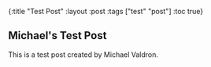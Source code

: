 {:title "Test Post"
 :layout :post
 :tags  ["test" "post"]
 :toc true}

## Michael's Test Post
This is a test post created by Michael Valdron.
